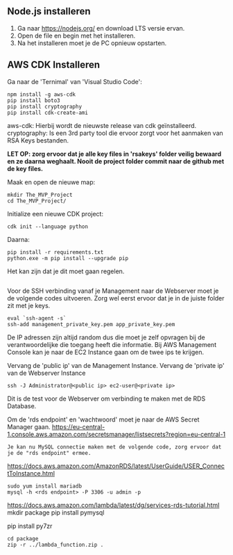 ## Node.js installeren

1) Ga naar https://nodejs.org/ en download LTS versie ervan.
2) Open de file en begin met het installeren.
3) Na het installeren moet je de PC opnieuw opstarten.

## AWS CDK Installeren

Ga naar de 'Ternimal' van 'Visual Studio Code':  
```
npm install -g aws-cdk
pip install boto3
pip install cryptography
pip install cdk-create-ami
```


aws-cdk: Hierbij wordt de nieuwste release van cdk geïnstalleerd.
cryptography: Is een 3rd party tool die ervoor zorgt voor het aanmaken van RSA Keys bestanden. 

**LET OP: zorg ervoor dat je alle key files in 'rsakeys' folder veilig bewaard en ze daarna weghaalt. Nooit de project folder commit naar de github met de key files.** 

Maak en open de nieuwe map:  
```
mkdir The_MVP_Project
cd The_MVP_Project/
```

Initialize een nieuwe CDK project:
```
cdk init --language python
```

Daarna:
```
pip install -r requirements.txt
python.exe -m pip install --upgrade pip
```

Het kan zijn dat je dit moet gaan regelen.
```
```

Voor de SSH verbinding vanaf je Management naar de Webserver moet je de volgende codes uitvoeren. Zorg wel eerst ervoor dat je in de juiste folder zit met je keys.
```
eval `ssh-agent -s`
ssh-add management_private_key.pem app_private_key.pem
```

De IP adressen zijn altijd random dus die moet je zelf opvragen bij de verantwoordelijke die toegang heeft die informatie. Bij AWS Management Console kan je naar de EC2 Instance gaan om de twee ips te krijgen. 

Vervang de 'public ip'  van de Management Instance.
Vervang de 'private ip' van de Webserver Instance

```
ssh -J Administrator@<public ip> ec2-user@<private ip>
```

Dit is de test voor de Webserver om verbinding te maken met de RDS Database.

Om de 'rds endpoint' en 'wachtwoord' moet je naar de AWS Secret Manager gaan.  https://eu-central-1.console.aws.amazon.com/secretsmanager/listsecrets?region=eu-central-1

	Je kan nu MySQL connectie maken met de volgende code, zorg ervoor dat je de "rds endpoint" ermee.
https://docs.aws.amazon.com/AmazonRDS/latest/UserGuide/USER_ConnectToInstance.html

```
sudo yum install mariadb
mysql -h <rds endpoint> -P 3306 -u admin -p
```

https://docs.aws.amazon.com/lambda/latest/dg/services-rds-tutorial.html
mkdir package
pip install pymysql


pip install py7zr


```
cd package
zip -r ../lambda_function.zip .
```